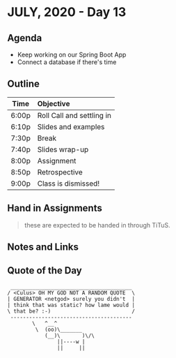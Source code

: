 
# JULY, 2020 - Day 13

## Agenda

- Keep working on our Spring Boot App
- Connect a database if there's time

## Outline

| Time   | Objective                        |
| -------|:---------------------------------|
| 6:00p  | Roll Call and settling in        |
| 6:10p  | Slides and examples              |
| 7:30p  | Break                            |
| 7:40p  | Slides wrap-up                   |
| 8:00p  | Assignment                       |
| 8:50p  | Retrospective                    |
| 9:00p  | Class is dismissed!              |

<!-- ## Lab -->

## Hand in Assignments
>these are expected to be handed in through TiTuS.




## Notes and Links



## Quote of the Day

```
 _______________________________________
/ <Culus> OH MY GOD NOT A RANDOM QUOTE  \
| GENERATOR <netgod> surely you didn't  |
| think that was static? how lame would |
\ that be? :-)                          /
 ---------------------------------------
        \   ^__^
         \  (oo)\_______
            (__)\       )\/\
                ||----w |
                ||     ||

```

